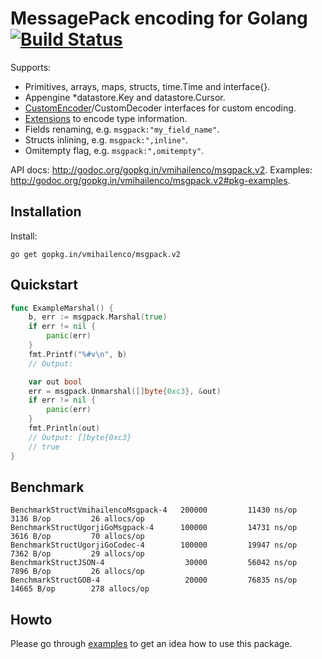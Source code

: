 # MessagePack encoding for Golang [![Build Status](https://travis-ci.org/vmihailenco/msgpack.svg)](https://travis-ci.org/vmihailenco/msgpack)

Supports:
- Primitives, arrays, maps, structs, time.Time and interface{}.
- Appengine *datastore.Key and datastore.Cursor.
- [CustomEncoder](http://godoc.org/gopkg.in/vmihailenco/msgpack.v2#example-CustomEncoder)/CustomDecoder interfaces for custom encoding.
- [Extensions](http://godoc.org/gopkg.in/vmihailenco/msgpack.v2#example-RegisterExt) to encode type information.
- Fields renaming, e.g. `msgpack:"my_field_name"`.
- Structs inlining, e.g. `msgpack:",inline"`.
- Omitempty flag, e.g. `msgpack:",omitempty"`.

API docs: http://godoc.org/gopkg.in/vmihailenco/msgpack.v2.
Examples: http://godoc.org/gopkg.in/vmihailenco/msgpack.v2#pkg-examples.

## Installation

Install:

    go get gopkg.in/vmihailenco/msgpack.v2

## Quickstart

```go
func ExampleMarshal() {
	b, err := msgpack.Marshal(true)
	if err != nil {
		panic(err)
	}
	fmt.Printf("%#v\n", b)
	// Output:

	var out bool
	err = msgpack.Unmarshal([]byte{0xc3}, &out)
	if err != nil {
		panic(err)
	}
	fmt.Println(out)
	// Output: []byte{0xc3}
	// true
}
```

## Benchmark

```
BenchmarkStructVmihailencoMsgpack-4	  200000	     11430 ns/op	    3136 B/op	      26 allocs/op
BenchmarkStructUgorjiGoMsgpack-4   	  100000	     14731 ns/op	    3616 B/op	      70 allocs/op
BenchmarkStructUgorjiGoCodec-4     	  100000	     19947 ns/op	    7362 B/op	      29 allocs/op
BenchmarkStructJSON-4              	   30000	     56042 ns/op	    7896 B/op	      26 allocs/op
BenchmarkStructGOB-4               	   20000	     76835 ns/op	   14665 B/op	     278 allocs/op
```

## Howto

Please go through [examples](http://godoc.org/gopkg.in/vmihailenco/msgpack.v2#pkg-examples) to get an idea how to use this package.
